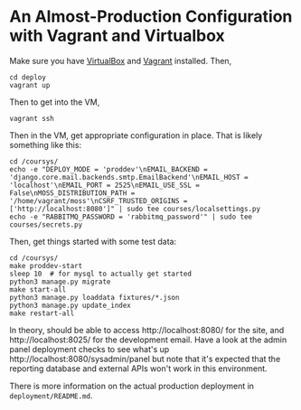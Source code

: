 # An Almost-Production Configuration with Vagrant and Virtualbox

Make sure you have [VirtualBox](https://www.virtualbox.org/) and [Vagrant](http://vagrantup.com/) installed. Then,
```shell
cd deploy
vagrant up
```

Then to get into the VM,
```shell
vagrant ssh
```

Then in the VM, get appropriate configuration in place. That is likely something like this:
```shell
cd /coursys/
echo -e "DEPLOY_MODE = 'proddev'\nEMAIL_BACKEND = 'django.core.mail.backends.smtp.EmailBackend'\nEMAIL_HOST = 'localhost'\nEMAIL_PORT = 2525\nEMAIL_USE_SSL = False\nMOSS_DISTRIBUTION_PATH = '/home/vagrant/moss'\nCSRF_TRUSTED_ORIGINS = ['http://localhost:8080']" | sudo tee courses/localsettings.py
echo -e "RABBITMQ_PASSWORD = 'rabbitmq_password'" | sudo tee courses/secrets.py
```

Then, get things started with some test data:
```shell
cd /coursys/
make proddev-start
sleep 10  # for mysql to actually get started
python3 manage.py migrate
make start-all
python3 manage.py loaddata fixtures/*.json
python3 manage.py update_index
make restart-all
```

In theory, should be able to access http://localhost:8080/ for the site, and http://localhost:8025/ for the development email.
Have a look at the admin panel deployment checks to see what's up http://localhost:8080/sysadmin/panel but note that
it's expected that the reporting database and external APIs won't work in this environment.

There is more information on the actual production deployment in `deployment/README.md`.
